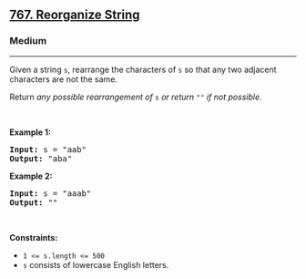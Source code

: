 <h2><a href="https://leetcode.com/problems/reorganize-string/">767. Reorganize String</a></h2><h3>Medium</h3><hr><div><p>Given a string <code>s</code>, rearrange the characters of <code>s</code> so that any two adjacent characters are not the same.</p>

<p>Return <em>any possible rearrangement of</em> <code>s</code> <em>or return</em> <code>""</code> <em>if not possible</em>.</p>

<p>&nbsp;</p>
<p><strong>Example 1:</strong></p>
<pre><strong>Input:</strong> s = "aab"
<strong>Output:</strong> "aba"
</pre><p><strong>Example 2:</strong></p>
<pre><strong>Input:</strong> s = "aaab"
<strong>Output:</strong> ""
</pre>
<p>&nbsp;</p>
<p><strong>Constraints:</strong></p>

<ul>
	<li><code>1 &lt;= s.length &lt;= 500</code></li>
	<li><code>s</code> consists of lowercase English letters.</li>
</ul>
</div>